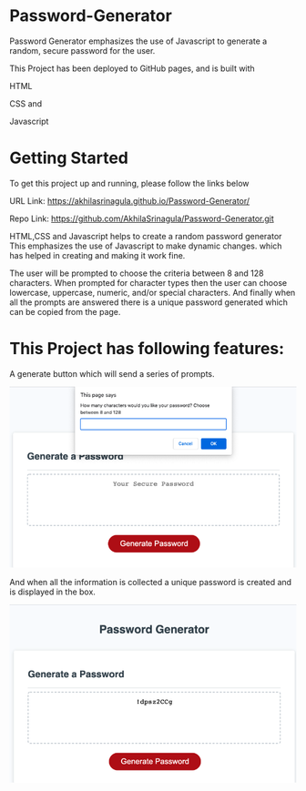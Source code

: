 # Password-Generator
Password Generator emphasizes the use of Javascript to generate a random, secure password for the user.

This Project has been deployed to GitHub pages, and is built with 

HTML

CSS and

Javascript


# Getting Started
To get this project up and running, please follow the links below

URL Link: https://akhilasrinagula.github.io/Password-Generator/

Repo Link: https://github.com/AkhilaSrinagula/Password-Generator.git

HTML,CSS and Javascript helps to create a random password generator
This emphasizes the use of Javascript to make dynamic changes. which has helped in creating and making it work fine.

The user will be prompted to choose the  criteria between 8 and 128 characters.
When prompted for character types then the user can choose lowercase, uppercase, numeric, and/or special characters.
And finally when all the prompts are answered there is a unique password generated which can be copied from the page.

# This Project has following features:

A generate button which will send a series of prompts.
 
 ![Webpage with the prompts](assets/Webpage.png)


And when all the information is collected a unique password is created and is displayed in the box.

![Webpage with the password](assets/Webpage2.png)
